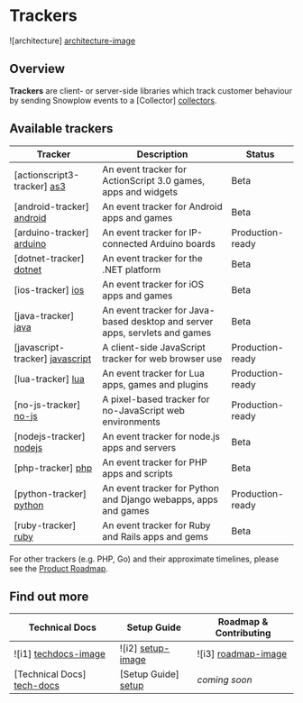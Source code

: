 # Trackers

![architecture] [architecture-image]

## Overview

**Trackers** are client- or server-side libraries which track customer behaviour by sending Snowplow events to a [Collector] [collectors].

## Available trackers

| Tracker                           | Description                                                    | Status           |
|-----------------------------------|----------------------------------------------------------------|------------------|
| [actionscript3-tracker] [as3]     | An event tracker for ActionScript 3.0 games, apps and widgets  | Beta             |
| [android-tracker] [android]       | An event tracker for Android apps and games                    | Beta             |
| [arduino-tracker] [arduino]       | An event tracker for IP-connected Arduino boards               | Production-ready |
| [dotnet-tracker] [dotnet]         | An event tracker for the .NET platform                         | Beta             |
| [ios-tracker] [ios]               | An event tracker for iOS apps and games                        | Beta             |
| [java-tracker] [java]             | An event tracker for Java-based desktop and server apps, servlets and games | Beta |
| [javascript-tracker] [javascript] | A client-side JavaScript tracker for web browser use           | Production-ready |
| [lua-tracker] [lua]               | An event tracker for Lua apps, games and plugins               | Production-ready |
| [no-js-tracker] [no-js]           | A pixel-based tracker for no-JavaScript web environments       | Production-ready |
| [nodejs-tracker] [nodejs]         | An event tracker for node.js apps and servers                  | Beta             |
| [php-tracker] [php]               | An event tracker for PHP apps and scripts                      | Beta             |
| [python-tracker] [python]         | An event tracker for Python and Django webapps, apps and games | Production-ready |
| [ruby-tracker] [ruby]             | An event tracker for Ruby and Rails apps and gems              | Beta             |

For other trackers (e.g. PHP, Go) and their approximate timelines, please see the [Product Roadmap][roadmap].

## Find out more

| Technical Docs               | Setup Guide           | Roadmap & Contributing               |         
|------------------------------|-----------------------|--------------------------------------|
| ![i1] [techdocs-image]       | ![i2] [setup-image]   | ![i3] [roadmap-image]                |
| [Technical Docs] [tech-docs] | [Setup Guide] [setup] | _coming soon_                        |

[architecture-image]: https://d3i6fms1cm1j0i.cloudfront.net/github-wiki/images/1-trackers.png
[collectors]: https://github.com/snowplow/snowplow/tree/master/2-collectors

[as3]: https://github.com/snowplow/snowplow-actionscript3-tracker
[android]: https://github.com/snowplow/snowplow-android-tracker
[arduino]: https://github.com/snowplow/snowplow-arduino-tracker
[dotnet]: https://github.com/snowplow/snowplow-dotnet-tracker
[ios]: https://github.com/snowplow/snowplow-ios-tracker
[java]: https://github.com/snowplow/snowplow-java-tracker
[javascript]: https://github.com/snowplow/snowplow-javascript-tracker
[lua]: https://github.com/snowplow/snowplow-lua-tracker
[no-js]: ./no-js-tracker/
[nodejs]: https://github.com/snowplow/snowplow-nodejs-tracker
[php]: https://github.com/snowplow/snowplow-php-tracker
[python]: https://github.com/snowplow/snowplow-python-tracker
[ruby]: https://github.com/snowplow/snowplow-ruby-tracker
[setup]: https://github.com/snowplow/snowplow/wiki/Setting-up-a-Tracker
[tech-docs]: https://github.com/snowplow/snowplow/wiki/trackers
[wiki]: https://github.com/snowplow/snowplow/wiki
[techdocs-image]: https://d3i6fms1cm1j0i.cloudfront.net/github/images/techdocs.png
[setup-image]: https://d3i6fms1cm1j0i.cloudfront.net/github/images/setup.png
[roadmap-image]: https://d3i6fms1cm1j0i.cloudfront.net/github/images/roadmap.png
[roadmap]: https://github.com/snowplow/snowplow/wiki/Product-roadmap
